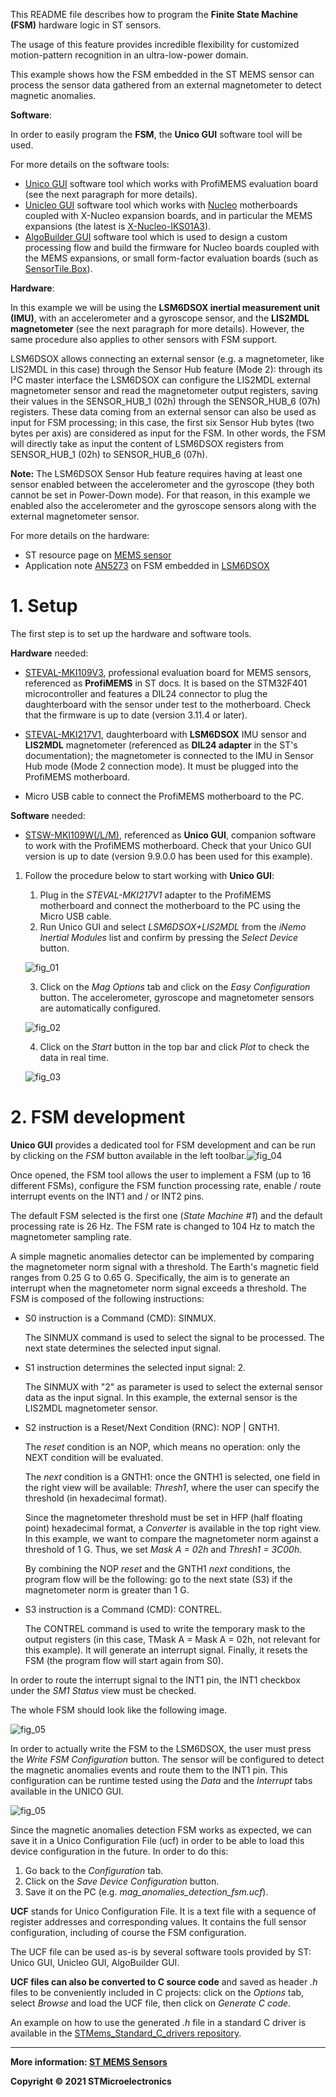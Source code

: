 This README file describes how to program the **Finite State Machine (FSM)** hardware logic in ST sensors. 

The usage of this feature provides incredible flexibility for customized motion-pattern recognition in an ultra-low-power domain.

This example shows how the FSM embedded in the ST MEMS sensor can process the sensor data gathered from an external magnetometer to detect magnetic anomalies.

**Software**:

In order to easily program the **FSM**, the **Unico GUI** software tool will be used.

For more details on the software tools:

- [Unico GUI](https://www.st.com/content/st_com/en/products/embedded-software/evaluation-tool-software/unico-gui.html) software tool which works with ProfiMEMS evaluation board (see the next paragraph for more details).
- [Unicleo GUI](https://www.st.com/content/st_com/en/products/embedded-software/evaluation-tool-software/unicleo-gui.html) software tool which works with [Nucleo](https://www.st.com/content/st_com/en/products/evaluation-tools/product-evaluation-tools/mcu-mpu-eval-tools/stm32-mcu-mpu-eval-tools/stm32-nucleo-boards.html) motherboards coupled with X-Nucleo expansion boards, and in particular the MEMS expansions (the latest is [X-Nucleo-IKS01A3](https://www.st.com/content/st_com/en/products/ecosystems/stm32-open-development-environment/stm32-nucleo-expansion-boards/stm32-ode-sense-hw/x-nucleo-iks01a3.html)).
- [AlgoBuilder GUI](https://www.st.com/content/st_com/en/products/embedded-software/mems-and-sensors-software/inemo-engine-software-libraries/algobuilder.html) software tool which is used to design a custom processing flow and build the firmware for Nucleo boards coupled with the MEMS expansions, or small form-factor evaluation boards (such as [SensorTile.Box](https://www.st.com/content/st_com/en/products/evaluation-tools/product-evaluation-tools/mems-motion-sensor-eval-boards/steval-mksbox1v1.html)).

**Hardware**: 

In this example we will be using the **LSM6DSOX inertial measurement unit (IMU)**, with an accelerometer and a gyroscope sensor, and the **LIS2MDL magnetometer** (see the next paragraph for more details). However, the same procedure also applies to other sensors with FSM support. 

LSM6DSOX allows connecting an external sensor (e.g. a magnetometer, like LIS2MDL in this case) through the Sensor Hub feature (Mode 2): through its I²C master interface the LSM6DSOX can configure the LIS2MDL external magnetometer sensor and read the magnetometer output registers, saving their values in the SENSOR_HUB_1 (02h) through the SENSOR_HUB_6 (07h) registers. These data coming from an external sensor can also be used as input for FSM processing; in this case, the first six Sensor Hub bytes (two bytes per axis) are considered as input for the FSM. In other words, the FSM will directly take as input the content of LSM6DSOX registers from SENSOR_HUB_1 (02h) to SENSOR_HUB_6 (07h).

**Note:** The LSM6DSOX Sensor Hub feature requires having at least one sensor enabled between the accelerometer and the gyroscope (they both cannot be set in Power-Down mode). For that reason, in this example we enabled also the accelerometer and the gyroscope sensors along with the external magnetometer sensor.

For more details on the hardware:

- ST resource page on [MEMS sensor](  https://www.st.com/mems  )
- Application note [AN5273](  https://www.st.com/resource/en/application_note/dm00572971-lsm6dsox-finite-state-machine-stmicroelectronics.pdf  ) on FSM embedded in [LSM6DSOX](https://www.st.com/content/st_com/en/products/mems-and-sensors/inemo-inertial-modules/lsm6dsox.html) 

# 1. Setup

The first step is to set up the hardware and software tools.

**Hardware** needed:

- [STEVAL-MKI109V3]( https://www.st.com/content/st_com/en/products/evaluation-tools/product-evaluation-tools/mems-motion-sensor-eval-boards/steval-mki109v3.html ), professional evaluation board for MEMS sensors, referenced as **ProfiMEMS** in ST docs. It is based on the STM32F401 microcontroller and features a DIL24 connector to plug the daughterboard with the sensor under test to the motherboard. Check that the firmware is up to date (version 3.11.4 or later).

- [STEVAL-MKI217V1](  https://www.st.com/content/st_com/en/products/evaluation-tools/product-evaluation-tools/mems-motion-sensor-eval-boards/steval-mki217v1.html  ), daughterboard with **LSM6DSOX** IMU sensor and **LIS2MDL** magnetometer (referenced as **DIL24 adapter** in the ST's documentation); the magnetometer is connected to the IMU in Sensor Hub mode (Mode 2 connection mode). It must be plugged into the ProfiMEMS motherboard.

- Micro USB cable to connect the ProfiMEMS motherboard to the PC.


**Software** needed:

- [STSW-MKI109W(/L/M)](https://www.st.com/en/embedded-software/unico-gui.html), referenced as **Unico GUI**, companion software to work with the ProfiMEMS motherboard. Check that your Unico GUI version is up to date (version 9.9.0.0 has been used for this example).

1. Follow the procedure below to start working with **Unico GUI**:

   1. Plug in the *STEVAL-MKI217V1* adapter to the ProfiMEMS motherboard and connect the motherboard to the PC using the Micro USB cable.
   2. Run Unico GUI and select *LSM6DSOX+LIS2MDL* from the *iNemo Inertial Modules* list and confirm by pressing the *Select Device* button.

   ![fig_01](./utils/fig_01.png)

   3. Click on the *Mag Options* tab and click on the *Easy Configuration* button. The accelerometer, gyroscope and magnetometer sensors are automatically configured.

   ![fig_02](./utils/fig_02.png)

   4. Click on the *Start* button in the top bar and click *Plot* to check the data in real time.

   ![fig_03](./utils/fig_03.png)

# 2. FSM development

**Unico GUI** provides a dedicated tool for FSM development and can be run by clicking on the *FSM* button available in the left toolbar.![fig_04](./utils/fig_04.png)

Once opened, the FSM tool allows the user to implement a FSM (up to 16 different FSMs), configure the FSM function processing rate, enable / route interrupt events on the INT1 and / or INT2 pins.

The default FSM selected is the first one (*State Machine #1*) and the default processing rate is 26 Hz. The FSM rate is changed to 104 Hz to match the magnetometer sampling rate.

A simple magnetic anomalies detector can be implemented by comparing the magnetometer norm signal with a threshold. The Earth's magnetic field ranges from 0.25 G to 0.65 G. Specifically, the aim is to generate an interrupt when the magnetometer norm signal exceeds a threshold. The FSM is composed of the following instructions:

- S0 instruction is a Command (CMD): SINMUX.

  The SINMUX command is used to select the signal to be processed. The next state determines the selected input signal.

- S1 instruction determines the selected input signal: 2.

  The SINMUX with "2" as parameter is used to select the external sensor data as the input signal. In this example, the external sensor is the LIS2MDL magnetometer sensor.

- S2 instruction is a Reset/Next Condition (RNC): NOP | GNTH1.

  The *reset* condition is an NOP, which means no operation: only the NEXT condition will be evaluated.

  The *next* condition is a GNTH1: once the GNTH1 is selected, one field in the right view will be available: *Thresh1*, where the user can specify the threshold (in hexadecimal format).

  Since the magnetometer threshold must be set in HFP (half floating point) hexadecimal format, a *Converter* is available in the top right view. In this example, we want to compare the magnetometer norm against a threshold of 1 G. Thus, we set *Mask A = 02h* and *Thresh1 = 3C00h*.

  By combining the NOP *reset* and the GNTH1 *next* conditions, the program flow will be the following: go to the next state (S3) if the magnetometer norm is greater than 1 G.

- S3 instruction is a Command (CMD): CONTREL.

  The CONTREL command is used to write the temporary mask to the output registers (in this case, TMask A = Mask A = 02h, not relevant for this example). It will generate an interrupt signal. Finally, it resets the FSM (the program flow will start again from S0).

In order to route the interrupt signal to the INT1 pin, the INT1 checkbox under the *SM1 Status* view must be checked.

The whole FSM should look like the following image.

![fig_05](./utils/fig_05.png)

In order to actually write the FSM to the LSM6DSOX, the user must press the *Write FSM Configuration* button. The sensor will be configured to detect the magnetic anomalies events and route them to the INT1 pin. This configuration can be runtime tested using the *Data* and the *Interrupt* tabs available in the UNICO GUI. 

![fig_05](./utils/fig_06.png)

Since the magnetic anomalies detection FSM works as expected, we can save it in a Unico Configuration File (ucf) in order to be able to load this device configuration in the future. In order to do this:

1. Go back to the *Configuration* tab.
2. Click on the *Save Device Configuration* button.
3. Save it on the PC (e.g. *mag_anomalies_detection_fsm.ucf*).

**UCF** stands for Unico Configuration File. It is a text file with a sequence of register addresses and corresponding values. It contains the full sensor configuration, including of course the FSM configuration.

The UCF file can be used as-is by several software tools provided by ST: Unico GUI, Unicleo GUI, AlgoBuilder GUI.

**UCF files can also be converted to C source code** and saved as header *.h* files to be conveniently included in C projects: click on the *Options* tab, select *Browse* and load the UCF file, then click on *Generate C code*.

An example on how to use the generated *.h* file in a standard C driver is available in the [STMems_Standard_C_drivers repository](https://github.com/STMicroelectronics/STMems_Standard_C_drivers/blob/master/lsm6dsox_STdC/example/lsm6dsox_mlc.c).

------

**More information: [ST MEMS Sensors](http://st.com/MEMS)**

**Copyright © 2021 STMicroelectronics**



